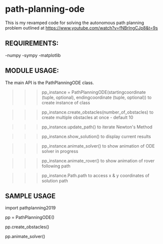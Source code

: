 # path-planning-ode

This is my revamped code for solving the autonomous path planning problem outlined at https://www.youtube.com/watch?v=fNBrIngCJp8&t=9s

## REQUIREMENTS:

-numpy
-sympy
-matplotlib

## MODULE USAGE:

The main API is the PathPlanningODE class. 

>>> pp_instance = PathPlanningODE(startingcoordinate (tuple, optional), endingcoordinate (tuple, optional)) to create instance of class

>>> pp_instance.create_obstacles(number_of_obstacles) to create multiple obstacles at once - default 10

>>> pp_instance.update_path() to iterate Newton's Method

>>> pp_instance.show_solution() to display current results

>>> pp_instance.animate_solver() to show animation of ODE solver in progress

>>> pp_instance.animate_rover() to show animation of rover following path

>>> pp_instance.Path.path to access x & y coordinates of solution path

## SAMPLE USAGE

import pathplanning2019

pp = PathPlanningODE()

pp.create_obstacles()

pp.animate_solver()
